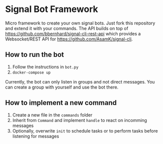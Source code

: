 # Signal Bot Framework 
Micro framework to create your own signal bots. Just fork this repository and extend it with your commands. The API builds on top of https://github.com/bbernhard/signal-cli-rest-api which provides a Websocket/REST API for https://github.com/AsamK/signal-cli.

## How to run the bot
1. Follow the instructions in `bot.py`
2. `docker-compose up`

Currently, the bot can only listen in groups and not direct messages. You can create a group with yourself and use the bot there.

## How to implement a new command

1. Create a new file in the `commands` folder
2. Inherit from `Command` and implement `handle` to react on incomming messages
3. Optionally, overwrite `init` to schedule tasks or to perform tasks before listening for messages
